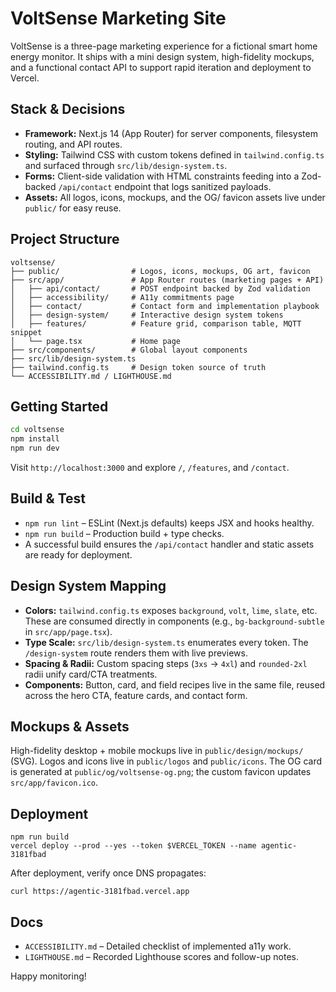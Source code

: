 # VoltSense Marketing Site

VoltSense is a three-page marketing experience for a fictional smart home energy monitor. It ships with a mini design system, high-fidelity mockups, and a functional contact API to support rapid iteration and deployment to Vercel.

## Stack & Decisions
- **Framework:** Next.js 14 (App Router) for server components, filesystem routing, and API routes.
- **Styling:** Tailwind CSS with custom tokens defined in `tailwind.config.ts` and surfaced through `src/lib/design-system.ts`.
- **Forms:** Client-side validation with HTML constraints feeding into a Zod-backed `/api/contact` endpoint that logs sanitized payloads.
- **Assets:** All logos, icons, mockups, and the OG/ favicon assets live under `public/` for easy reuse.

## Project Structure
```
voltsense/
├── public/                # Logos, icons, mockups, OG art, favicon
├── src/app/               # App Router routes (marketing pages + API)
│   ├── api/contact/       # POST endpoint backed by Zod validation
│   ├── accessibility/     # A11y commitments page
│   ├── contact/           # Contact form and implementation playbook
│   ├── design-system/     # Interactive design system tokens
│   ├── features/          # Feature grid, comparison table, MQTT snippet
│   └── page.tsx           # Home page
├── src/components/        # Global layout components
├── src/lib/design-system.ts
├── tailwind.config.ts     # Design token source of truth
└── ACCESSIBILITY.md / LIGHTHOUSE.md
```

## Getting Started
```bash
cd voltsense
npm install
npm run dev
```
Visit `http://localhost:3000` and explore `/`, `/features`, and `/contact`.

## Build & Test
- `npm run lint` – ESLint (Next.js defaults) keeps JSX and hooks healthy.
- `npm run build` – Production build + type checks.
- A successful build ensures the `/api/contact` handler and static assets are ready for deployment.

## Design System Mapping
- **Colors:** `tailwind.config.ts` exposes `background`, `volt`, `lime`, `slate`, etc. These are consumed directly in components (e.g., `bg-background-subtle` in `src/app/page.tsx`).
- **Type Scale:** `src/lib/design-system.ts` enumerates every token. The `/design-system` route renders them with live previews.
- **Spacing & Radii:** Custom spacing steps (`3xs` → `4xl`) and `rounded-2xl` radii unify card/CTA treatments.
- **Components:** Button, card, and field recipes live in the same file, reused across the hero CTA, feature cards, and contact form.

## Mockups & Assets
High-fidelity desktop + mobile mockups live in `public/design/mockups/` (SVG). Logos and icons live in `public/logos` and `public/icons`. The OG card is generated at `public/og/voltsense-og.png`; the custom favicon updates `src/app/favicon.ico`.

## Deployment
```
npm run build
vercel deploy --prod --yes --token $VERCEL_TOKEN --name agentic-3181fbad
```
After deployment, verify once DNS propagates:
```
curl https://agentic-3181fbad.vercel.app
```

## Docs
- `ACCESSIBILITY.md` – Detailed checklist of implemented a11y work.
- `LIGHTHOUSE.md` – Recorded Lighthouse scores and follow-up notes.

Happy monitoring!
